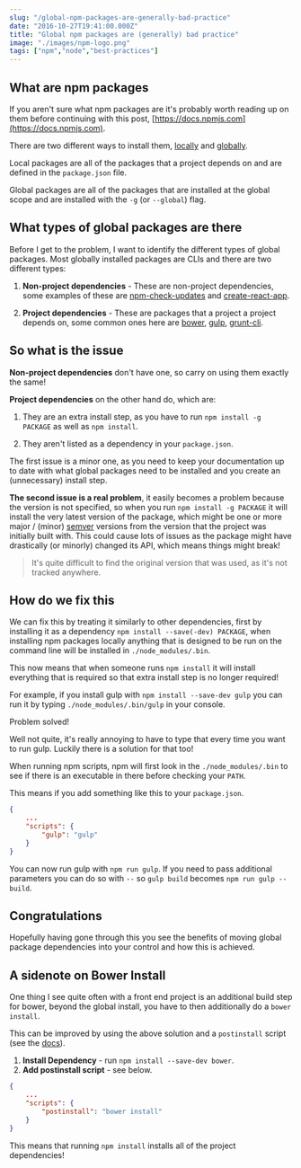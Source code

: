 ```yaml
---
slug: "/global-npm-packages-are-generally-bad-practice"
date: "2016-10-27T19:41:00.000Z"
title: "Global npm packages are (generally) bad practice"
image: "./images/npm-logo.png"
tags: ["npm","node","best-practices"]
---
```


## What are npm packages

If you aren't sure what npm packages are it's probably worth reading up on them
before continuing with this post,
[https://docs.npmjs.com](https://docs.npmjs.com).

There are two different ways to install them,
[locally](https://docs.npmjs.com/getting-started/installing-npm-packages-locally)
and
[globally](https://docs.npmjs.com/getting-started/installing-npm-packages-globally).

Local packages are all of the packages that a project depends on and are defined
in the `package.json` file.

Global packages are all of the packages that are installed at the global scope
and are installed with the `-g` (or `--global`) flag.

## What types of global packages are there

Before I get to the problem, I want to identify the different types of global
packages. Most globally installed packages are CLIs and there are two different
types:

1. **Non-project dependencies** - These are non-project dependencies, some
   examples of these are
   [npm-check-updates](https://www.npmjs.com/package/npm-check-updates) and
   [create-react-app](https://www.npmjs.com/package/create-react-app).

1. **Project dependencies** - These are packages that a project a project
   depends on, some common ones here are
   [bower](https://www.npmjs.com/package/bower),
   [gulp](https://www.npmjs.com/package/gulp),
   [grunt-cli](https://www.npmjs.com/package/grunt-cli).

## So what is the issue

**Non-project dependencies** don't have one, so carry on using them exactly the
same!

**Project dependencies** on the other hand do, which are:

1. They are an extra install step, as you have to run `npm install -g PACKAGE`
   as well as `npm install`.

1. They aren't listed as a dependency in your `package.json`.

The first issue is a minor one, as you need to keep your documentation up to
date with what global packages need to be installed and you create an
(unnecessary) install step.

**The second issue is a real problem**, it easily becomes a problem because the
version is not specified, so when you run `npm install -g PACKAGE` it will
install the very latest version of the package, which might be one or more major
/ (minor) [semver](http://semver.org/) versions from the version that the
project was initially built with. This could cause lots of issues as the package
might have drastically (or minorly) changed its API, which means things might
break!

> It's quite difficult to find the original version that was used, as it's not
> tracked anywhere.

## How do we fix this

We can fix this by treating it similarly to other dependencies, first by
installing it as a dependency `npm install --save(-dev) PACKAGE`, when
installing npm packages locally anything that is designed to be run on the
command line will be installed in `./node_modules/.bin`.

This now means that when someone runs `npm install` it will install everything
that is required so that extra install step is no longer required!

For example, if you install gulp with `npm install --save-dev gulp` you can run
it by typing `./node_modules/.bin/gulp` in your console.

Problem solved!

Well not quite, it's really annoying to have to type that every time you want to
run gulp. Luckily there is a solution for that too!

When running npm scripts, npm will first look in the `./node_modules/.bin` to
see if there is an executable in there before checking your `PATH`.

This means if you add something like this to your `package.json`.

```json
{
    ...
    "scripts": {
        "gulp": "gulp"
    }
}
```

You can now run gulp with `npm run gulp`. If you need to pass additional
parameters you can do so with `--` so `gulp build` becomes `npm run gulp --
build`.

## Congratulations

Hopefully having gone through this you see the benefits of moving global package
dependencies into your control and how this is achieved.

## A sidenote on Bower Install

One thing I see quite often with a front end project is an additional build step
for bower, beyond the global install, you have to then additionally do a `bower
install`.

This can be improved by using the above solution and a `postinstall` script (see
the [docs](https://docs.npmjs.com/misc/scripts)).

1. **Install Dependency** - run `npm install --save-dev bower`.
2. **Add postinstall script** - see below.

```json
{
    ...
    "scripts": {
        "postinstall": "bower install"
    }
}
```

This means that running `npm install` installs all of the project dependencies!
